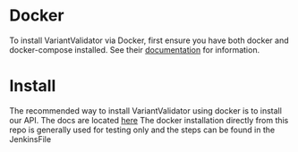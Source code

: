 # Docker

To install VariantValidator via Docker, first ensure you have both docker and docker-compose installed. 
See their [documentation](https://docs.docker.com/compose/install/) for information.

# Install
The recommended way to install VariantValidator using docker is to install our API. The docs are 
located [here](https://github.com/openvar/rest_variantValidator/blob/master/docs/DOCKER.md)
The docker installation directly from this repo is generally used for testing only and the steps can be found in the 
JenkinsFile